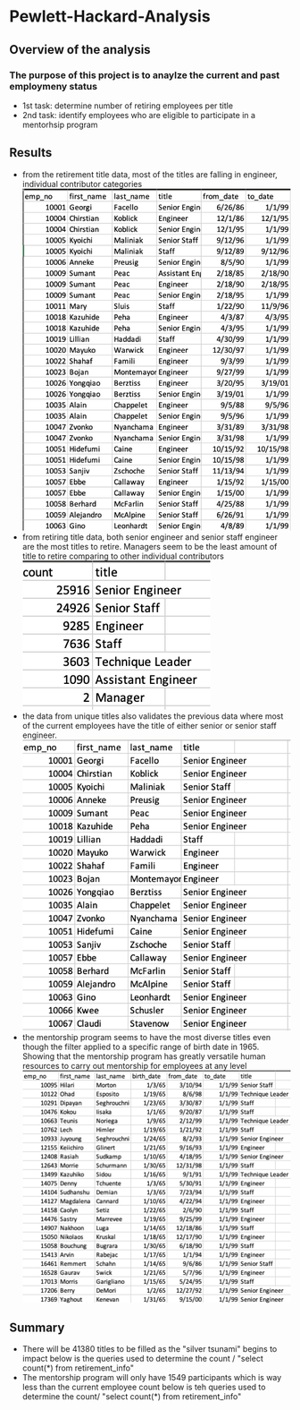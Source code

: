 # Pewlett-Hackard-Analysis
## Overview of the analysis
### The purpose of this project is to anaylze the current and past employmeny status
- 1st task: determine number of retiring employees per title
- 2nd task: identify employees who are eligible to participate in a mentorhsip program
## Results
- from the retirement title data, most of the titles are falling in engineer, individual contributor categories
![retirement_titles.png](https://github.com/chris820629/Pewlett-Hackard-Analysis/blob/main/Resources/retirement_titles.png) 
- from retiring title data, both senior engineer and senior staff engineer are the most titles to retire. Managers seem to be the least amount of title to retire comparing to other individual contributors
![retiring_titles.png](https://github.com/chris820629/Pewlett-Hackard-Analysis/blob/main/Resources/retiring_titles.png) 
- the data from unique titles also validates the previous data where most of the current employees have the title of either senior or senior staff engineer. 
![unique_titles.png](https://github.com/chris820629/Pewlett-Hackard-Analysis/blob/main/Resources/unique_titles.png) 
- the mentorship program seems to have the most diverse titles even though the filter applied to a specific range of birth date in 1965. Showing that the mentorship program has greatly versatile human resources to carry out mentorship for employees at any level
![mentorship_eligibility.png](https://github.com/chris820629/Pewlett-Hackard-Analysis/blob/main/Resources/mentorship_eligibility.png) 
## Summary
- There will be 41380 titles to be filled as the "silver tsunami" begins to impact 
below is the queries used to determine the count /
"select count(*)
from retirement_info"
- The mentorship program will only have 1549 participants which is way less than the current employee count
below is teh queries used to determine the count/
"select count(*)
from retirement_info" 





